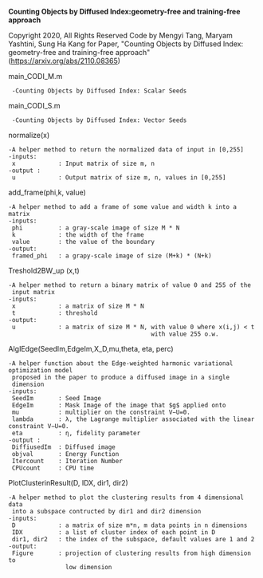 **Counting Objects by Diffused Index:geometry-free and training-free approach**

Copyright 2020, All Rights Reserved Code by Mengyi Tang, Maryam Yashtini, Sung Ha Kang for Paper, "Counting Objects by Diffused Index: geometry-free and training-free approach" (https://arxiv.org/abs/2110.08365)

main_CODI_M.m    

     -Counting Objects by Diffused Index: Scalar Seeds


main_CODI_S.m    

     -Counting Objects by Diffused Index: Vector Seeds


normalize(x)

    -A helper method to return the normalized data of input in [0,255]
    -inputs:
     x            : Input matrix of size m, n
    -output :
     u            : Output matrix of size m, n, values in [0,255]


add_frame(phi,k, value)

    -A helper method to add a frame of some value and width k into a matrix
    -inputs:
     phi          : a gray-scale image of size M * N
     k            : the width of the frame
     value        : the value of the boundary
    -output:
     framed_phi   : a grapy-scale image of size (M+k) * (N+k)


Treshold2BW_up (x,t)

    -A helper method to return a binary matrix of value 0 and 255 of the
     input matrix
    -inputs:
     x            : a matrix of size M * N
     t            : threshold
    -output:
     u            : a matrix of size M * N, with value 0 where x(i,j) < t
                                            with value 255 o.w.



AlgIEdge(SeedIm,EdgeIm,X_D,mu,theta, eta, perc)

    -A helper function about the Edge-weighted harmonic variational optimization model
     proposed in the paper to produce a diffused image in a single
     dimension
    -inputs:
     SeedIm       : Seed Image
     EdgeIm       : Mask Image of the image that $g$ applied onto
     mu           : multiplier on the constraint V−U=0.
     lambda       : λ, the Lagrange multiplier associated with the linear constraint V−U=0.
     eta          : η, fidelity parameter
    -output :
     DiffiusedIm  : Diffused image
     objval       : Energy Function
     Itercount    : Iteration Number
     CPUcount     : CPU time



PlotClusterinResult(D, IDX, dir1, dir2)

    -A helper method to plot the clustering results from 4 dimensional data
     into a subspace contructed by dir1 and dir2 dimension
    -inputs:
     D            : a matrix of size m*n, m data points in n dimensions
     IDX          : a list of cluster index of each point in D
     dir1, dir2   : the index of the subspace, default values are 1 and 2
    -output:
     Figure       : projection of clustering results from high dimension to
                    low dimension

